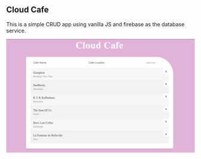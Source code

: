 ## Cloud Cafe

This is a simple CRUD app using vanilla JS and firebase as the database service.

![](/img/cloudcafe.png)
